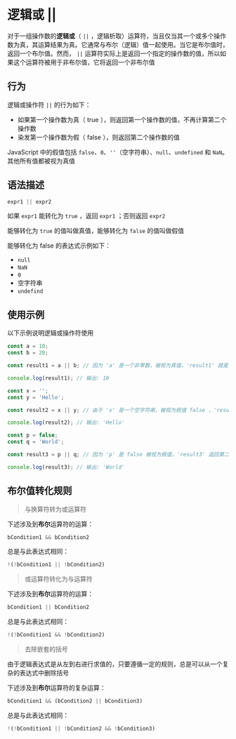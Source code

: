 # 逻辑或 ||

对于一组操作数的**逻辑或**（ `||` ，逻辑析取）运算符，当且仅当其一个或多个操作数为真，其运算结果为真。它通常与布尔（逻辑）值一起使用。当它是布尔值时，返回一个布尔值。然而， `||`  运算符实际上是返回一个指定的操作数的值，所以如果这个运算符被用于非布尔值，它将返回一个非布尔值



## 行为

逻辑或操作符  `||`  的行为如下：

* 如果第一个操作数为真（ true ），则返回第一个操作数的值，不再计算第二个操作数
* 染发第一个操作数为假（ false ），则返回第二个操作数的值

JavaScript 中的假值包括 `false`、`0`、`''`（空字符串）、`null`、`undefined` 和 `NaN`。其他所有值都被视为真值



## 语法描述

```js
expr1 || expr2
```

如果 `expr1` 能转化为 `true` ，返回 `expr1` ；否则返回 `expr2` 

能够转化为 `true` 的值叫做真值，能够转化为 `false` 的值叫做假值

能够转化为 false 的表达式示例如下：

* `null`
* `NaN`
* `0`
* 空字符串
* `undefind`



## 使用示例

以下示例说明逻辑或操作符使用

```js
const a = 10;
const b = 20;

const result1 = a || b; // 因为 'a' 是一个非零数，被视为真值，'result1' 就是 10

console.log(result1); // 输出: 10

const x = '';
const y = 'Hello';

const result2 = x || y; // 由于 'x' 是一个空字符串，被视为假值 false ，'result2' 将为 'Hello'

console.log(result2); // 输出: 'Hello'

const p = false;
const q = 'World';

const result3 = p || q; // 因为 'p' 是 false 被视为假值，'result3' 返回第二个操作数 'q' 的值

console.log(result3); // 输出: 'World'
```



## 布尔值转化规则

> 与换算符转为或运算符

下述涉及到**布尔**运算符的运算：

```js
bCondition1 && bCondition2
```

总是与此表达式相同：

```js
!(!bCondition1 || !bCondition2)
```



> 或运算符转化为与运算符

下述涉及到**布尔**运算符的运算：

```js
bCondition1 || bCondition2
```

总是与此表达式相同：

```js
!(!bCondition1 && !bCondition2)
```



> 去除嵌套的括号

由于逻辑表达式是从左到右进行求值的，只要遵循一定的规则，总是可以从一个复杂的表达式中删除括号

下述涉及到**布尔**运算符的复杂运算：

```js
bCondition1 && (bCondition2 || bCondition3)
```

总是与此表达式相同：

```js
!(!bCondition1 || !bCondition2 && !bCondition3)
```

